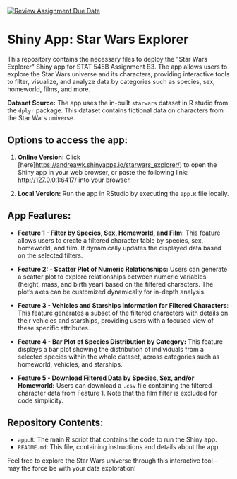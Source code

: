 [![Review Assignment Due Date](https://classroom.github.com/assets/deadline-readme-button-22041afd0340ce965d47ae6ef1cefeee28c7c493a6346c4f15d667ab976d596c.svg)](https://classroom.github.com/a/_WsouPuM)

# Shiny App: Star Wars Explorer

This repository contains the necessary files to deploy the "Star Wars Explorer" Shiny app for STAT 545B Assignment B3. The app allows users to explore the Star Wars universe and its characters, providing interactive tools to filter, visualize, and analyze data by categories such as species, sex, homeworld, films, and more.

**Dataset Source:** The app uses the in-built `starwars` dataset in R studio from the `dplyr` package. This dataset contains fictional data on characters from the Star Wars universe.

## Options to access the app:

1.  **Online Version:** Click [here]https://andreawk.shinyapps.io/starwars_explorer/) to open the Shiny app in your web browser, or paste the following link: <http://127.0.0.1:6417/> into your browser.

2.  **Local Version:** Run the app in RStudio by executing the `app.R` file locally.

## App Features:

-   **Feature 1 - Filter by Species, Sex, Homeworld, and Film**: This feature allows users to create a filtered character table by species, sex, homeworld, and film. It dynamically updates the displayed data based on the selected filters.

-   **Feature 2: - Scatter Plot of Numeric Relationships:** Users can generate a scatter plot to explore relationships between numeric variables (height, mass, and birth year) based on the filtered characters. The plot’s axes can be customized dynamically for in-depth analysis.

-   **Feature 3 - Vehicles and Starships Information for Filtered Characters**: This feature generates a subset of the filtered characters with details on their vehicles and starships, providing users with a focused view of these specific attributes.

-   **Feature 4 - Bar Plot of Species Distribution by Category:** This feature displays a bar plot showing the distribution of individuals from a selected species within the whole dataset, across categories such as homeworld, vehicles, and starships.

-   **Feature 5 - Download Filtered Data by Species, Sex, and/or Homeworld:** Users can download a `.csv` file containing the filtered character data from Feature 1. Note that the film filter is excluded for code simplicity.

## Repository Contents:

-   `app.R`: The main R script that contains the code to run the Shiny app.
-   `README.md`: This file, containing instructions and details about the app.

Feel free to explore the Star Wars universe through this interactive tool - may the force be with your data exploration!
